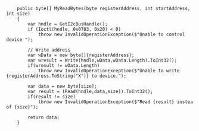         public byte[] MyReadBytes(byte registerAddress, int startAddress, int size)
        {
            var hndle = GetI2cBusHandle();
            if (Ioctl(hndle, 0x0703, 0x20) < 0)
                throw new InvalidOperationException($"Unable to control device ");

            // Write address
            var wData = new byte[]{registerAddress};
            var wresult = Write(hndle,wData,wData.Length).ToInt32();
            if(wresult != wData.Length)
                throw new InvalidOperationException($"Unable to write {registerAddress.ToString("X")} to device.");

            var data = new byte[size];
            var result = (Read(hndle,data,size)).ToInt32();
            if(result != size)
                throw new InvalidOperationException($"Read {result} instea of {size}");    
            
            return data;
        }